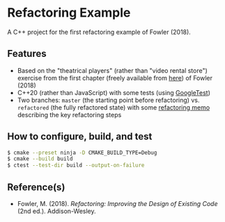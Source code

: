 # Refactoring Example

A C++ project for the first refactoring example of Fowler (2018).

## Features

* Based on the "theatrical players" (rather than "video rental store") exercise
  from the first chapter
  (freely available from [here](https://www.thoughtworks.com/books/refactoring2))
  of Fowler (2018)
* C++20 (rather than JavaScript) with some tests
  (using [GoogleTest](https://github.com/google/googletest))
* Two branches: `master` (the starting point before refactoring) vs.
  `refactored` (the fully refactored state)
  with some [refactoring memo](doc/memo.md) describing the key refactoring steps

## How to configure, build, and test

```bash
$ cmake --preset ninja -D CMAKE_BUILD_TYPE=Debug
$ cmake --build build
$ ctest --test-dir build --output-on-failure
```

## Reference(s)
* Fowler, M. (2018). _Refactoring: Improving the Design of Existing Code_ (2nd ed.). Addison-Wesley.
